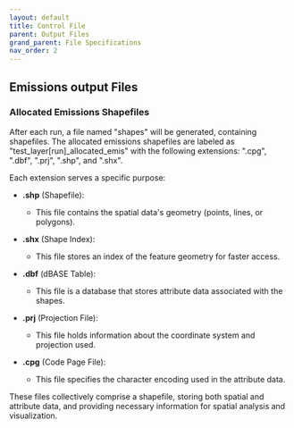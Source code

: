 ```yaml
---
layout: default
title: Control File
parent: Output Files
grand_parent: File Specifications
nav_order: 2
---
```


## Emissions output Files

### Allocated Emissions Shapefiles

After each run, a file named "shapes" will be generated, containing shapefiles. The allocated emissions shapefiles are labeled as "test_layer[run]_allocated_emis" with the following extensions: ".cpg", ".dbf", ".prj", ".shp", and ".shx". 

Each extension serves a specific purpose:

- **.shp** (Shapefile): 
  - This file contains the spatial data's geometry (points, lines, or polygons).

- **.shx** (Shape Index):
  - This file stores an index of the feature geometry for faster access.

- **.dbf** (dBASE Table):
  - This file is a database that stores attribute data associated with the shapes.

- **.prj** (Projection File):
  - This file holds information about the coordinate system and projection used.

- **.cpg** (Code Page File):
  - This file specifies the character encoding used in the attribute data.

These files collectively comprise a shapefile, storing both spatial and attribute data, and providing necessary information for spatial analysis and visualization.
